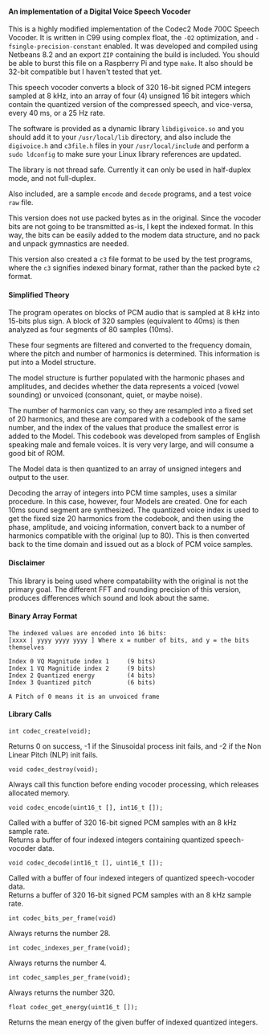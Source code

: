 #### An implementation of a Digital Voice Speech Vocoder
This is a highly modified implementation of the Codec2 Mode 700C Speech Vocoder. It is written in C99 using complex float, the ```-O2``` optimization, and ```-fsingle-precision-constant``` enabled. It was developed and compiled using Netbeans 8.2 and an export ```ZIP``` containing the build is included. You should be able to burst this file on a Raspberry Pi and type ```make```. It also should be 32-bit compatible but I haven't tested that yet.

This speech vocoder converts a block of 320 16-bit signed PCM integers sampled at 8 kHz, into an array of four (4) unsigned 16 bit integers which contain the quantized version of the compressed speech, and vice-versa, every 40 ms, or a 25 Hz rate.

The software is provided as a dynamic library ```libdigivoice.so``` and you should add it to your ```/usr/local/lib``` directory, and also include the ```digivoice.h``` and ```c3file.h``` files in your ```/usr/local/include``` and perform a ```sudo ldconfig``` to make sure your Linux library references are updated.

The library is not thread safe. Currently it can only be used in half-duplex mode, and not full-duplex.

Also included, are a sample ```encode``` and ```decode``` programs, and a test voice ```raw``` file.

This version does not use packed bytes as in the original. Since the vocoder bits are not going to be transmitted as-is, I kept the indexed format. In this way, the bits can be easily added to the modem data structure, and no pack and unpack gymnastics are needed.

This version also created a ```c3``` file format to be used by the test programs, where the ```c3``` signifies indexed binary format, rather than the packed byte ```c2``` format.

#### Simplified Theory
The program operates on blocks of PCM audio that is sampled at 8 kHz into 15-bits plus sign. A block of 320 samples (equivalent to 40ms) is then analyzed as four segments of 80 samples (10ms).

These four segments are filtered and converted to the frequency domain, where the pitch and number of harmonics is determined. This information is put into a Model structure.

The model structure is further populated with the harmonic phases and amplitudes, and decides whether the data represents a voiced (vowel sounding) or unvoiced (consonant, quiet, or maybe noise).

The number of harmonics can vary, so they are resampled into a fixed set of 20 harmonics, and these are compared with a codebook of the same number, and the index of the values that produce the smallest error is added to the Model. This codebook was developed from samples of English speaking male and female voices. It is very very large, and will consume a good bit of ROM.

The Model data is then quantized to an array of unsigned integers and output to the user.

Decoding the array of integers into PCM time samples, uses a similar procedure. In this case, however, four Models are created. One for each 10ms sound segment are synthesized. The quantized voice index is used to get the fixed size 20 harmonics from the codebook, and then using the phase, amplitude, and voicing information, convert back to a number of harmonics compatible with the original (up to 80). This is then converted back to the time domain and issued out as a block of PCM voice samples.

#### Disclaimer
This library is being used where compatability with the original is not the primary goal. The different FFT and rounding precision of this version, produces differences which sound and look about the same.

#### Binary Array Format
```
The indexed values are encoded into 16 bits:
[xxxx | yyyy yyyy yyyy ] Where x = number of bits, and y = the bits themselves

Index 0 VQ Magnitude index 1     (9 bits)
Index 1 VQ Magnitide index 2     (9 bits)
Index 2 Quantized energy         (4 bits)
Index 3 Quantized pitch          (6 bits)

A Pitch of 0 means it is an unvoiced frame
```
#### Library Calls
```
int codec_create(void);
```
Returns 0 on success, -1 if the Sinusoidal process init fails, and -2 if the Non Linear Pitch (NLP) init fails.   
```
void codec_destroy(void);
```
Always call this function before ending vocoder processing, which releases allocated memory.   
```
void codec_encode(uint16_t [], int16_t []);
```
Called with a buffer of 320 16-bit signed PCM samples with an 8 kHz sample rate.   
Returns a buffer of four indexed integers containing quantized speech-vocoder data.   
```
void codec_decode(int16_t [], uint16_t []);
```
Called with a buffer of four indexed integers of quantized speech-vocoder data.   
Returns a buffer of 320 16-bit signed PCM samples with an 8 kHz sample rate.   
```
int codec_bits_per_frame(void)
```
Always returns the number 28.   
```
int codec_indexes_per_frame(void);
```
Always returns the number 4.   
```
int codec_samples_per_frame(void);
```
Always returns the number 320.   
```
float codec_get_energy(uint16_t []);
```
Returns the mean energy of the given buffer of indexed quantized integers.   

